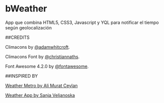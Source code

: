 bWeather
========

App que combina HTML5, CSS3, Javascript y YQL para notificar el tiempo según geolocalización


##CREDITS

Climacons by [@adamwhitcroft](https://twitter.com/adamwhitcroft).

Climacons Font by [@christiannaths](https://twitter.com/christiannaths).

Font Awesome 4.2.0 by [@fontawesome](https://twitter.com/fontawesome).

##INSPIRED BY

[Weather Metro by Ali Murat Ceylan](https://dribbble.com/shots/849333-WeatherMetro?list=buckets&offset=6)

[Weather App by Sanja Veljanoska](https://dribbble.com/shots/809144-Weather-App?list=buckets&offset=11)

